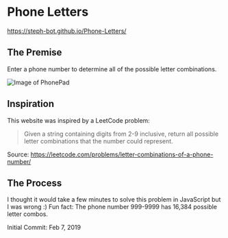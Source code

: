 # Phone Letters

https://steph-bot.github.io/Phone-Letters/

## The Premise
Enter a phone number to determine all of the possible letter combinations. 

![Image of PhonePad](http://upload.wikimedia.org/wikipedia/commons/thumb/7/73/Telephone-keypad2.svg/200px-Telephone-keypad2.svg.png)

## Inspiration

This website was inspired by a LeetCode problem:

> Given a string containing digits from 2-9 inclusive, return all possible letter combinations that the number could represent.

Source: https://leetcode.com/problems/letter-combinations-of-a-phone-number/

## The Process

I thought it would take a few minutes to solve this problem in JavaScript but I was wrong :)
Fun fact: The phone number 999-9999 has 16,384 possible letter combos. 





Initial Commit: Feb 7, 2019
